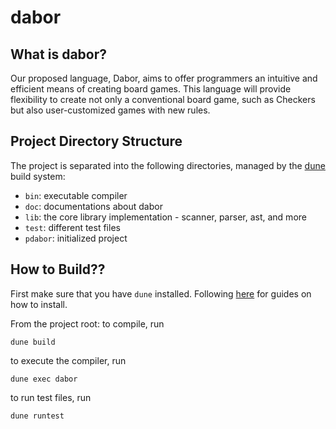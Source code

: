 # dabor

## What is dabor?
Our proposed language, Dabor, aims to offer programmers an intuitive and efficient means of creating board games. This language will provide flexibility to create not only a conventional board game, such as Checkers but also user-customized games with new rules.

## Project Directory Structure
The project is separated into the following directories, managed by the [dune](https://dune.build/) build system:

- `bin`: executable compiler
- `doc`: documentations about dabor
- `lib`: the core library implementation - scanner, parser, ast, and more
- `test`: different test files
- `pdabor`: initialized project

## How to Build??
First make sure that you have `dune` installed. Following [here](https://dune.readthedocs.io/en/stable/quick-start.html#install-dune) for guides on how to install.

From the project root:
 to compile, run
```
dune build
```

to execute the compiler, run
```
dune exec dabor
```

to run test files, run
```
dune runtest
```
